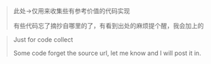 >此处->仅用来收集些有参考价值的代码实现
>
>有些代码忘了摘抄自哪里的了，有看到出处的麻烦提个醒，我会加上的

>Just for code collect
>
>Some code forget the source url, let me know and I will post it in.